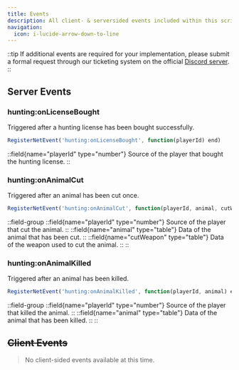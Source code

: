```yaml
---
title: Events
description: All client- & serversided events included within this script. Events serve as listeners that capture and respond to actions executed by this script.
navigation:
  icon: i-lucide-arrow-down-to-line
---
```


::tip
  If additional events are required for your implementation, please submit a formal request through our ticketing system on the official [Discord server](https://discord.gg/rxscripts).
::

## Server Events
### hunting:onLicenseBought
Triggered after a hunting license has been bought successfully.
```js
RegisterNetEvent('hunting:onLicenseBought', function(playerId) end)
```
::field{name="playerId" type="number"}
  Source of the player that bought the hunting license.
::

### hunting:onAnimalCut
Triggered after an animal has been cut once.
```js
RegisterNetEvent('hunting:onAnimalCut', function(playerId, animal, cutWeapon) end)
```
::field-group
  ::field{name="playerId" type="number"}
    Source of the player that cut the animal.
  ::
  ::field{name="animal" type="table"}
    Data of the animal that has been cut.
  ::
  ::field{name="cutWeapon" type="table"}
    Data of the weapon used to cut the animal.
  ::
::

### hunting:onAnimalKilled
Triggered after an animal has been killed.
```js
RegisterNetEvent('hunting:onAnimalKilled', function(playerId, animal) end)
```
::field-group
  ::field{name="playerId" type="number"}
    Source of the player that killed the animal.
  ::
  ::field{name="animal" type="table"}
    Data of the animal that has been killed.
  ::
::

## ~~Client Events~~
> No client-sided events available at this time.
